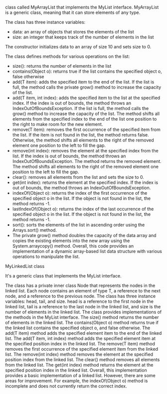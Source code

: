class called MyArrayList that implements the MyList interface. MyArrayList is a generic class, meaning that it can store elements of any type.

The class has three instance variables:
- data: an array of objects that stores the elements of the list
- size: an integer that keeps track of the number of elements in the list

The constructor initializes data to an array of size 10 and sets size to 0.

The class defines methods for various operations on the list:
- size(): returns the number of elements in the list
- contains(Object o): returns true if the list contains the specified object o, false otherwise
- add(T item): adds the specified item to the end of the list. If the list is full, the method calls the private grow() method to increase the capacity of the list.
- add(T item, int index): adds the specified item to the list at the specified index. If the index is out of bounds, the method throws an IndexOutOfBoundsException. If the list is full, the method calls the grow() method to increase the capacity of the list. The method shifts all elements from the specified index to the end of the list one position to the right to make room for the new element.
- remove(T item): removes the first occurrence of the specified item from the list. If the item is not found in the list, the method returns false. Otherwise, the method shifts all elements to the right of the removed element one position to the left to fill the gap.
- remove(int index): removes the element at the specified index from the list. If the index is out of bounds, the method throws an IndexOutOfBoundsException. The method returns the removed element. The method shifts all elements to the right of the removed element one position to the left to fill the gap.
- clear(): removes all elements from the list and sets the size to 0.
- get(int index): returns the element at the specified index. If the index is out of bounds, the method throws an IndexOutOfBoundsException. 
- indexOf(Object o): returns the index of the first occurrence of the specified object o in the list. If the object is not found in the list, the method returns -1.
- lastIndexOf(Object o): returns the index of the last occurrence of the specified object o in the list. If the object is not found in the list, the method returns -1.
- sort(): sorts the elements of the list in ascending order using the Arrays.sort() method.
- The private grow() method doubles the capacity of the data array and copies the existing elements into the new array using the System.arraycopy() method. 
Overall, this code provides an implementation of a dynamic array-based list data structure with various operations to manipulate the list.

MyLinkedList class 

It's a generic class that implements the MyList interface.

The class has a private inner class Node that represents the nodes in the linked list. Each node contains an element of type T, a reference to the next node, and a reference to the previous node.
The class has three instance variables: head, tail, and size. head is a reference to the first node in the linked list, tail is a reference to the last node in the linked list, and size is the number of elements in the linked list.
The class provides implementations of the methods in the MyList interface. The size() method returns the number of elements in the linked list. The contains(Object o) method returns true if the linked list contains the specified object o, and false otherwise. The add(T item) method adds the specified element item to the end of the linked list. The add(T item, int index) method adds the specified element item at the specified position index in the linked list. The remove(T item) method removes the first occurrence of the specified element item from the linked list. The remove(int index) method removes the element at the specified position index from the linked list. The clear() method removes all elements from the linked list. The get(int index) method returns the element at the specified position index in the linked list.
Overall, this implementation provides a basic implementation of a linked list. However, there are some areas for improvement. For example, the indexOf(Object o) method is incomplete and does not currently return the correct index.



